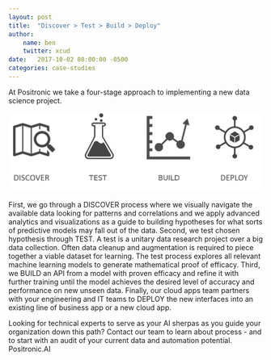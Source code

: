 ```yaml
---
layout: post
title:  "Discover > Test > Build > Deploy"
author: 
    name: ben
    twitter: xcud
date:   2017-10-02 08:00:00 -0500
categories: case-studies
---
```


At Positronic we take a four-stage approach to implementing a new data science project. 

<img src="/assets/images/depd.png" />
 
First, we go through a DISCOVER process where we visually navigate the available data looking for patterns and correlations and we apply advanced analytics and visualizations as a guide to building hypotheses for what sorts of predictive models may fall out of the data. Second, we test chosen hypothesis through TEST. A test is a unitary data research project over a big data collection. Often data cleanup and augmentation is required to piece together a viable dataset for learning. The test process explores all relevant machine learning models to generate mathematical proof of efficacy. Third, we BUILD an API from a model with proven efficacy and refine it with further training until the model achieves the desired level of accuracy and performance on new unseen data. Finally, our cloud apps team partners with your engineering and IT teams to DEPLOY the new interfaces into an existing line of business app or a new cloud app. 
 
Looking for technical experts to serve as your AI sherpas as you guide your organization down this path? Contact our team to learn about process - and to start with an audit of your current data and automation potential. Positronic.AI

